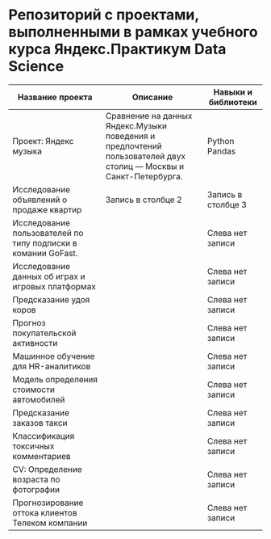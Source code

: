 # Репозиторий с проектами, выполненными в рамках учебного курса Яндекс.Практикум Data Science 

|Название проекта|Описание|Навыки и библиотеки|
|-|--------|---|
|Проект: Яндекс музыка|Сравнение на данных Яндекс.Музыки поведения и предпочтений пользователей двух столиц — Москвы и Санкт-Петербурга.|Python Pandas|
|Исследование объявлений о продаже квартир|Запись в столбце 2|Запись в столбце 3|
|Исследование пользователей по типу подписки в комании GoFast.| |Слева нет записи|
|Исследование данных об играх и игровых платформах| |Слева нет записи|
|Предсказание удоя коров| |Слева нет записи|
|Прогноз покупательской активности| |Слева нет записи|
|Машинное обучение для HR-аналитиков| |Слева нет записи|
|Модель определения стоимости автомобилей| |Слева нет записи|
|Предсказание заказов такси| |Слева нет записи|
|Классификация токсичных комментариев| |Слева нет записи|
|CV: Определение возраста по фотографии| |Слева нет записи|
|Прогнозирование оттока клиентов Телеком компании| |Слева нет записи|
